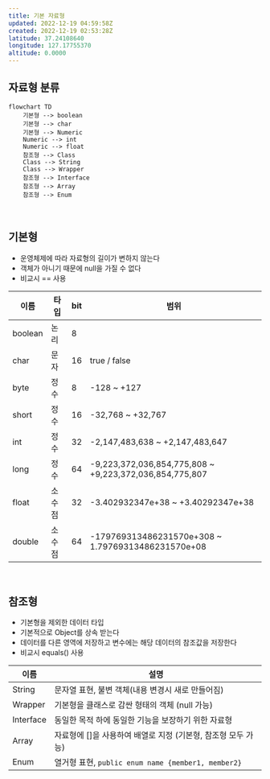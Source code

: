 ```yaml
---
title: 기본 자료형
updated: 2022-12-19 04:59:58Z
created: 2022-12-19 02:53:28Z
latitude: 37.24108640
longitude: 127.17755370
altitude: 0.0000
---
```


## 자료형 분류
```mermaid
flowchart TD
	기본형 --> boolean
	기본형 --> char
	기본형 --> Numeric
	Numeric --> int
	Numeric --> float
	참조형 --> Class
	Class --> String
	Class --> Wrapper
	참조형 --> Interface
	참조형 --> Array
	참조형 --> Enum
```
<br>

## 기본형
- 운영체제에 따라 자료형의 길이가 변하지 않는다
- 객체가 아니기 때문에 null을 가질 수 없다
- 비교시 == 사용

|이름|타입|bit|범위|
|--|--|--|--|
|boolean| 논리| 8||
|char| 문자| 16| true / false|
|byte| 정수| 8| -128 ~ +127|
|short| 정수| 16| -32,768 ~ +32,767|
|int| 정수| 32| -2,147,483,638 ~ +2,147,483,647|
|long| 정수| 64|-9,223,372,036,854,775,808 ~ +9,223,372,036,854,775,807|
|float| 소수점| 32|-3.402932347e+38 ~ +3.40292347e+38|
|double| 소수점| 64|-179769313486231570e+308 ~ 1.79769313486231570e+08|
<br>

## 참조형
- 기본형을 제외한 데이터 타입
- 기본적으로 Object를 상속 받는다
- 데이터를 다른 영역에 저장하고 변수에는 해당 데이터의 참조값을 저장한다
- 비교시 equals() 사용

|이름|설명|
|--|--|
|String| 문자열 표현, 불변 객체(내용 변경시 새로 만들어짐)|
|Wrapper| 기본형을 클래스로 감싼 형태의 객체 (null 가능)|
|Interface| 동일한 목적 하에 동일한 기능을 보장하기 위한 자료형|
|Array| 자료형에 []을 사용하여 배열로 지정 (기본형, 참조형 모두 가능)|
|Enum| 열거형 표현, `public enum name {member1, member2}`|